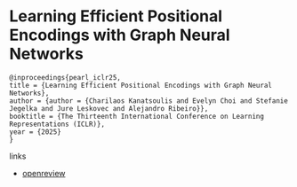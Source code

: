 # Learning Efficient Positional Encodings with Graph Neural Networks

```
@inproceedings{pearl_iclr25,
title = {Learning Efficient Positional Encodings with Graph Neural Networks},
author = {author = {Charilaos Kanatsoulis and Evelyn Choi and Stefanie Jegelka and Jure Leskovec and Alejandro Ribeiro}},
booktitle = {The Thirteenth International Conference on Learning Representations (ICLR)},
year = {2025}
}
```

links
- [openreview](https://openreview.net/forum?id=AWg2tkbydO)
